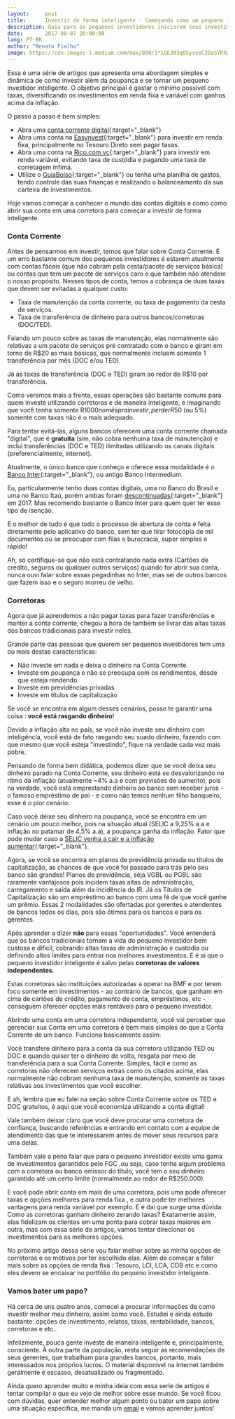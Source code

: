 ```yaml
---
layout:     post
title:      Investir de forma inteligente - Começando como um pequeno investidor
description: Guia para os pequenos investidores iniciarem seus investimentos de forma inteligente, com Conta Corrente Digital e contas em corretoras
date:       2017-08-07 20:00:00
lang: PT-BR
author: "Renato Fialho"
image: https://cdn-images-1.medium.com/max/800/1*iGE303qOSyvusC2DoSYPXw.jpeg
---
```


Essa é uma série de artigos que apresenta uma abordagem simples e dinâmica de como investir além da poupança e se tornar um pequeno investidor inteligente. O objetivo principal é gastar o mínimo possível com taxas, diversificando os investimentos em renda fixa e variável com ganhos acima da inflação.

O passo a passo é bem simples:

- Abra uma [conta corrente digital](https://bancointer.com.br){:target="_blank"}
- Abra uma conta na [Easynvest](https://easynvest.com.br){:target="_blank"} para investir em renda fixa, principalmente no Tesouro Direto sem pagar taxas.
- Abra uma conta na [Rico.com.vc](https://rico.com.vc){:target="_blank"} para investir em renda variável, evitando taxa de custódia e pagando uma taxa de corretagem ínfima.
- Utilize o [GuiaBolso](https://www.guiabolso.com.br/){:target="_blank"} ou tenha uma planilha de gastos, tendo controle das suas finanças e realizando o balanceamento da sua carteira de investimentos.

Hoje vamos começar a conhecer o mundo das contas digitais e como como abrir sua conta em uma corretora para começar a investir de forma inteligente.

### Conta Corrente

Antes de pensarmos em investir, temos que falar sobre Conta Corrente. E um erro bastante comum dos pequenos investidores é estarem atualmente com contas fáceis (que não cobram pela cesta/pacote de serviços básica) ou contas que tem um pacote de serviços caro e que também não atendem o nosso propósito. Nesses tipos de conta, temos a cobrança de duas taxas que devem ser evitadas a qualquer custo:

- Taxa de manutenção da conta corrente, ou taxa de pagamento da cesta de serviços.
- Taxa de transferência de dinheiro para outros bancos/corretoras (DOC/TED).

Falando um pouco sobre as taxas de manutenção, elas normalmente são relativas a um pacote de serviços pré contratado com o banco e giram em torno de R$20 as mais básicas, que normalmente incluem somente 1 transferência por mês (DOC e/ou TED). 

Já as taxas de transferência (DOC e TED) giram ao redor de R$10 por transferência.

Como veremos mais a frente, essas operações são bastante comuns para quem investe utilizando corretoras e de maneira inteligente, e imaginando que você tenha somente R$1000 no mês pra investir, perder R$50 (ou 5%) somente com taxas não é o mais adequado.

Para tentar evitá-las, alguns bancos oferecem uma conta corrente chamada "digital", que é **gratuita** (sim, não cobra nenhuma taxa de manutenção) e inclui transferências (DOC e TED) ilimitadas utilizando os canais digitais (preferencialmente, internet).

Atualmente, o único banco que conheço e oferece essa modalidade é o [Banco Inter](https://bancointer.com.br){:target="_blank"}, ou antigo Banco Intermedium.

Eu, particularmente tenho duas contas digitais, uma no Banco do Brasil e uma no Banco Itaú, porém ambas foram [descontinuadas](https://www.conta-corrente.com/conta-digital/iconta/itau-acaba-com-iconta/){:target="_blank"} em 2017. Mas recomendo bastante o Banco Inter para quem quer ter esse tipo de isenção. 

E o melhor de tudo é que todo o processo de abertura de conta é feita diretamente pelo aplicativo do banco, sem ter que tirar fotocópia de mil documentos ou se preocupar com filas e burocracia, super simples e rápido!

Ah, só certifique-se que não está contratando nada extra (Cartões de crédito, seguros ou qualquer outros serviços) quando for abrir sua conta, nunca ouvi falar sobre essas pegadinhas no Inter, mas sei de outros bancos que fazem isso e o seguro morreu de velho.

### Corretoras

Agora que já aprendemos a não pagar taxas para fazer transferências e manter a conta corrente, chegou a hora de também se livrar das altas taxas dos bancos tradicionais para investir neles.

Grande parte das pessoas que querem ser pequenos investidores tem uma ou mais destas características:

- Não investe em nada e deixa o dinheiro na Conta Corrente.
- Investe em poupança e não se preocupa com os rendimentos, desde que esteja rendendo.
- Investe em previdências privadas
- Investe em títulos de capitalização

Se você se encontra em algum desses cenários, posso te garantir uma coisa : **você está rasgando dinheiro**!

Devido a inflação alta no país, se você não investe seu dinheiro com inteligência, você está de fato rasgando seu suado dinheiro, fazendo com que mesmo que você esteja "investindo", fique na verdade cada vez mais pobre.

Pensando de forma bem didática, podemos dizer que se você deixa seu dinheiro parado na Conta Corrente, seu dinheiro está se desvalorizando no ritmo da inflação (atualmente ~4% a.a e com previsões de aumento), pois na verdade, você está emprestando dinheiro ao banco sem receber juros - o famoso empréstimo de pai - e como não temos nenhum filho banqueiro, esse é o pior cenário.

Caso você deixe seu dinheiro na poupança, você se encontra em um cenário um pouco melhor, pois na situação atual (SELIC a 9,25% a.a e inflação no patamar de 4,5% a.a), a poupança ganha da inflação. Fator que pode mudar caso a [SELIC venha a cair e a inflação aumentar](http://www.infomoney.com.br/mercados/noticia/6858772/mercado-eleva-projecoes-para-inflacao-derruba-juros-para-2017-mostra){:target="_blank"}.

Agora, se você se encontra em planos de previdência privada ou títulos de capitalização, as chances de que você foi passado para trás pelo seu banco são grandes! Planos de previdência, seja VGBL ou PGBL são raramente vantajosos pois incidem taxas altas de administração, carregamento e saída além da incidência do IR. Já os Títulos de Capitalização são um empréstimo ao banco com uma fé de que você ganhe um prêmio. Essas 2 modalidades são ofertadas por gerentes e atendentes de bancos todos os dias, pois são ótimos para os bancos e para os gerentes.

Após aprender a dizer **não** para essas "oportunidades". Você entenderá que os bancos tradicionais tornam a vida do pequeno investidor bem custosa e difícil, cobrando altas taxas de administração e custódia ou definindo altos limites para entrar nos melhores investimentos. E é ai que o pequeno investidor inteligente é salvo pelas **corretoras de valores independentes**. 

Estas corretoras são instituições autorizadas a operar na BMF e por terem foco somente em investimentos - ao contrário de bancos, que ganham em cima de cartões de crédito, pagamento de conta, empréstimos, etc - conseguem oferecer opções mais rentáveis para o pequeno investidor.

Abrindo uma conta em uma corretora independente, você vai perceber que gerenciar sua Conta em uma corretora é bem mais simples do que a Conta Corrente de um banco. Funciona basicamente assim:

Você transfere dinheiro para a conta da sua corretora utilizando TED ou DOC e quando quiser ter o dinheiro de volta, resgata por meio de transferência para a sua Conta Corrente. Simples, fácil e como as corretoras não oferecem serviços extras como os citados acima, elas normalmente não cobram nenhuma taxa de manutenção, somente as taxas relativas aos investimentos que você escolher. 

E ah, lembra que eu falei na seção sobre Conta Corrente sobre os TED e DOC gratuitos, é aqui que você economiza utilizando a conta digital!

Vale também deixar claro que você deve procurar uma corretora de confiança, buscando referências e entrando em contato com a equipe de atendimento das que te interessarem antes de mover seus recursos para uma delas. 

Também vale a pena falar que para o pequeno investidor existe uma gama de investimentos garantidos pelo FGC ,ou seja, caso tenha algum problema com a corretora ou banco emissor do título, você tem o seu dinheiro garantido até um certo limite (normalmente ao redor de R$250.000).

E você pode abrir conta em mais de uma corretora, pois uma pode oferecer taxas e opções melhores para renda fixa , e outra pode ter melhores vantagens para renda variável por exemplo. E é dai que surge uma dúvida: Como as corretoras ganham dinheiro zerando taxas? Exatamente assim, elas fidelizam os clientes em uma ponta para cobrar taxas maiores em outra, mas com essa série de artigos, vamos tentar direcionar os investimentos para as melhores opções.

No próximo artigo dessa série vou falar melhor sobre as minha opções de corretoras e os motivos por ter escolhido elas. Além de começar a falar mais sobre as opções de renda fixa : Tesouro, LCI, LCA, CDB etc e como eles devem se encaixar no portfólio do pequeno investidor inteligente.

### Vamos bater um papo?

Há cerca de uns quatro anos, comecei a procurar informações de como investir melhor meu dinheiro, assim como você. Estudei e ainda estudo bastante: opções de investimento, relatos, taxas, rentabilidade, bancos, corretoras e etc..

Infelizmente, pouca gente investe de maneira inteligente e, principalmente, consciente. À outra parte da população, resta seguir as recomendações de seus gerentes, que trabalham para grandes bancos, portanto, mais interessados nos próprios lucros. O material disponível na internet também geralmente é escasso, desatualizado ou fragmentado.

Ainda quero aprender muito e minha ideia com essa serie de artigos é tentar compilar o que eu vejo de melhor sobre esse mundo. Se você ficou com dúvidas, quer entender melhor algum ponto ou bater um papo sobre uma situação específica, me manda um [email](/contact) e vamos aprender juntos!
